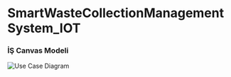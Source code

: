 # SmartWasteCollectionManagementSystem_IOT


### İŞ Canvas Modeli
![Use Case Diagram](https://github.com/nermiin/IOT_DataBasedWasteManegmentSystem/blob/main/i%C5%9F_canvas.png)
